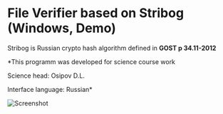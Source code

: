 # File Verifier based on Stribog (Windows, Demo)

Stribog is Russian crypto hash algorithm defined in **GOST p 34.11-2012**

*This programm was developed for science course work
 
Science head: Osipov D.L.

Interface language: Russian* 



![Screenshot](https://vk.cc/6rTWK8)